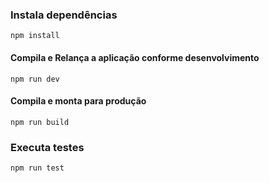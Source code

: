 ### Instala dependências
```
npm install
```

#### Compila e Relança a aplicação conforme desenvolvimento
```
npm run dev
```

#### Compila e monta para produção
```
npm run build
```

### Executa testes
```
npm run test
```